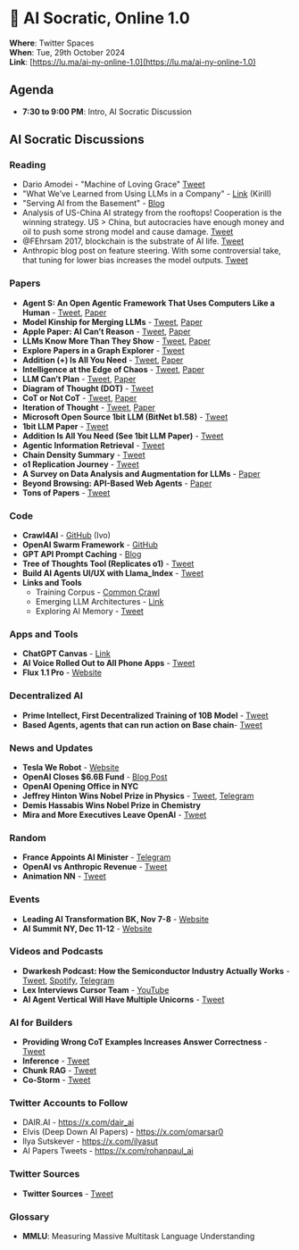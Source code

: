 # 🏺 AI Socratic, Online 1.0

**Where**: Twitter Spaces\
**When**: Tue, 29th October 2024\
**Link**: [https://lu.ma/ai-ny-online-1.0](https://lu.ma/ai-ny-online-1.0)

## Agenda

- **7:30 to 9:00 PM**: Intro, AI Socratic Discussion

## AI Socratic Discussions

### **Reading**

- Dario Amodei - "Machine of Loving Grace" [Tweet](https://x.com/DarioAmodei/status/1844830404064288934)
- "What We’ve Learned from Using LLMs in a Company" - [Link](https://applied-llms.org/#design-your-ux-for-human-in-the-loop) (Kirill)
- "Serving AI from the Basement" - [Blog](https://www.ahmadosman.com/blog/serving-ai-from-the-basement-part-ii/)
- Analysis of US-China AI strategy from the rooftops! Cooperation is the winning strategy. US > China, but autocracies have enough money and oil to push some strong model and cause damage. [Tweet](https://x.com/labenz/status/1849268348757938641)
- @FEhrsam 2017, blockchain is the substrate of AI life. [Tweet](https://x.com/js_horne/status/1849162754579476848)
- Anthropic blog post on feature steering. With some controversial take, that tuning for lower bias increases the model outputs. [Tweet](https://x.com/AnthropicAI/status/1849840131412296039)

### **Papers**

- **Agent S: An Open Agentic Framework That Uses Computers Like a Human** - [Tweet](https://x.com/MFarajtabar/status/1844456880971858028), [Paper](https://arxiv.org/abs/2410.08164v1)
- **Model Kinship for Merging LLMs** - [Tweet](https://x.com/omarsar0/status/1846753148007846329), [Paper](https://arxiv.org/abs/2410.12613)
- **Apple Paper: AI Can’t Reason** - [Tweet](https://x.com/MFarajtabar/status/1844456880971858028), [Paper](https://arxiv.org/pdf/2410.05229)
- **LLMs Know More Than They Show** - [Tweet](https://x.com/omarsar0/status/1842240840389001381), [Paper](https://arxiv.org/pdf/2410.02707)
- **Explore Papers in a Graph Explorer** - [Tweet](https://x.com/leland_mcinnes/status/1844111271903494338?7a=)
- **Addition (+) Is All You Need** - [Tweet](https://x.com/omarsar0/status/1844043652966072742), [Paper](https://arxiv.org/pdf/2410.00907)
- **Intelligence at the Edge of Chaos** - [Tweet](https://x.com/rohanpaul_ai/status/1844140597730263514?2=), [Paper](https://www.arxiv.org/pdf/2410.02536)
- **LLM Can’t Plan** - [Tweet](https://x.com/omarsar0/status/1838353480672563581), [Paper](https://arxiv.org/pdf/2409.13373)
- **Diagram of Thought (DOT)** - [Tweet](https://x.com/omarsar0/status/1835882277563179512)
- **CoT or Not CoT** - [Tweet](https://x.com/omarsar0/status/1836599280477299013), [Paper](https://arxiv.org/pdf/2409.12183)
- **Iteration of Thought** - [Tweet](https://x.com/omarsar0/status/1836977595847692671), [Paper](https://arxiv.org/pdf/2409.12618)
- **Microsoft Open Source 1bit LLM (BitNet b1.58)** - [Tweet](https://x.com/rohanpaul_ai/status/1847814379657462201)
- **1bit LLM Paper** - [Tweet](https://x.com/rohanpaul_ai/status/1848061956697301072)
- **Addition Is All You Need (See 1bit LLM Paper)** - [Tweet](https://x.com/rohanpaul_ai/status/1848383106736398456)
- **Agentic Information Retrieval** - [Tweet](https://x.com/omarsar0/status/1848396596230127655?s=46)
- **Chain Density Summary** - [Tweet](https://x.com/rohanpaul_ai/status/1850567446475788417)
- **o1 Replication Journey** - [Tweet](https://x.com/omarsar0/status/1850748790308761988)
- **A Survey on Data Analysis and Augmentation for LLMs** - [Paper](https://arxiv.org/pdf/2410.12896)
- **Beyond Browsing: API-Based Web Agents** - [Paper](https://arxiv.org/abs/2410.16464)
- **Tons of Papers** - [Tweet](https://x.com/TheAITimeline/status/1850237734381834447)

### **Code**

- **Crawl4AI** - [GitHub](https://github.com/unclecode/crawl4ai) (Ivo)
- **OpenAI Swarm Framework** - [GitHub](https://github.com/openai/swarm)
- **GPT API Prompt Caching** - [Blog](https://openai.com/index/api-prompt-caching/)
- **Tree of Thoughts Tool (Replicates o1)** - [Tweet](https://x.com/pranavmarla/status/1838590157265539307)
- **Build AI Agents UI/UX with Llama\_Index** - [Tweet](https://x.com/llama_index/status/1837154691001520367)
- **Links and Tools**
  - Training Corpus - [Common Crawl](https://commoncrawl.org)
  - Emerging LLM Architectures - [Link](https://a16z.com/emerging-architectures-for-llm-applications/)
  - Exploring AI Memory - [Tweet](https://x.com/TGUPJ/status/1848548324388778386)


### **Apps and Tools**

- **ChatGPT Canvas** - [Link](https://openai.com/index/introducing-canvas/)
- **AI Voice Rolled Out to All Phone Apps** - [Tweet](https://x.com/sama/status/1838864011321872407?26=)
- **Flux 1.1 Pro** - [Website](https://t.me/c/1915094366/383/2453)

### **Decentralized AI**

- **Prime Intellect, First Decentralized Training of 10B Model** - [Tweet](https://x.com/PrimeIntellect/status/1844814829154169038)
- **Based Agents, agents that can run action on Base chain**- [Tweet](https://x.com/MurrLincoln/status/1850226148594082120)

### **News and Updates**

- **Tesla We Robot** - [Website](https://www.tesla.com/we-robot)
- **OpenAI Closes \$6.6B Fund** - [Blog Post](https://openai.com/index/scale-the-benefits-of-ai/)
- **OpenAI Opening Office in NYC**
- **Jeffrey Hinton Wins Nobel Prize in Physics** - [Tweet](https://x.com/jmannhart/status/1843831370352865711?s=46), [Telegram](https://t.me/c/1915094366/383/2458)
- **Demis Hassabis Wins Nobel Prize in Chemistry**
- **Mira and More Executives Leave OpenAI** - [Tweet](https://x.com/miramurati/status/1839025700009030027)

### **Random**

- **France Appoints AI Minister** - [Telegram](https://t.me/c/1915094366/383/2446)
- **OpenAI vs Anthropic Revenue** - [Tweet](https://x.com/tanayj/status/1841345929993212211)
- **Animation NN** - [Tweet](https://x.com/gabeElbling/status/1850220333631943068)

### **Events**

- **Leading AI Transformation BK, Nov 7-8** - [Website](https://www.conference-board.org/events/leading-ai-transformation)
- **AI Summit NY, Dec 11-12** - [Website](https://newyork.theaisummit.com/)

### **Videos and Podcasts**

- **Dwarkesh Podcast: How the Semiconductor Industry Actually Works** - [Tweet](https://x.com/dwarkesh_sp/status/1842262083825738058?s=46), [Spotify](https://open.spotify.com/episode/6q1XODE2L5bqqBwe7434S7), [Telegram](https://t.me/c/1915094366/1589/2423)
- **Lex Interviews Cursor Team** - [YouTube](https://www.youtube.com/watch?v=oFfVt3S51T4)
- **AI Agent Vertical Will Have Multiple Unicorns** - [Tweet](https://x.com/garrytan/status/1842675062811545902)


### **AI for Builders**

- **Providing Wrong CoT Examples Increases Answer Correctness** - [Tweet](https://x.com/omarsar0/status/1849139985712369907)
- **Inference** - [Tweet](https://x.com/rohanpaul_ai/status/1849453447579324592)
- **Chunk RAG** - [Tweet](https://x.com/omarsar0/status/1850742796673744954)
- **Co-Storm** - [Tweet](https://x.com/YuchengJiang0/status/1850925017049280527)

### **Twitter Accounts to Follow**
- DAIR.AI - https://x.com/dair_ai
- Elvis (Deep Down AI Papers) - https://x.com/omarsar0
- Ilya Sutskever - https://x.com/ilyasut
- AI Papers Tweets - https://x.com/rohanpaul_ai

### **Twitter Sources**
- **Twitter Sources** - [Tweet](https://x.com/omarsar0/status/1850240626882674885)

### **Glossary**
- **MMLU**: Measuring Massive Multitask Language Understanding

